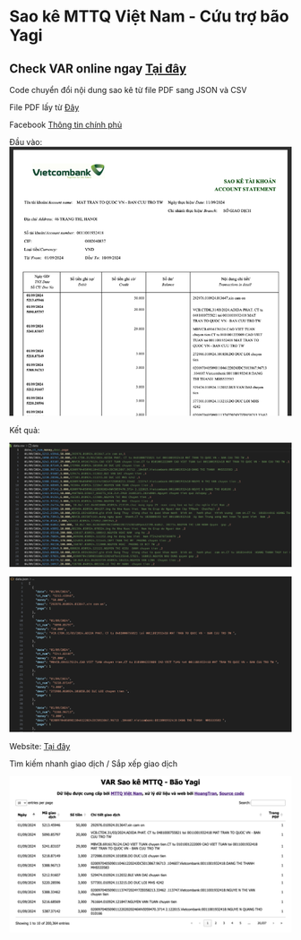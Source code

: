 # Sao kê MTTQ Việt Nam - Cứu trợ bão Yagi

## Check VAR online ngay [Tại đây](https://hoangtran0410.github.io/saoke_yagi/web/)

Code chuyển đổi nội dung sao kê từ file PDF sang JSON và CSV

File PDF lấy từ [Đây](https://cdn.thuvienphapluat.vn/phap-luat/2022-2/PH/120924/thong_tin_ung_ho_qua_tsk_vcb_0011001932418_tu_01_09_den10_09_2024.pdf)

Facebook [Thông tin chính phủ](https://www.facebook.com/thongtinchinhphu/posts/pfbid03YkRTKZ5WjeHwBavPQbP7EShonj9tTExgY26gNhvQdiEsbjdsLWnzWEoQE1bU9SBl)

Đầu vào:
![pdf](./screenshot/pdf.png)

Kết quả:

![csv](./screenshot/csv.png)

![json](./screenshot/json.png)

Website: [Tại đây](https://hoangtran0410.github.io/saoke_yagi/web/)

Tìm kiếm nhanh giao dịch / Sắp xếp giao dịch

![web](./screenshot/web.png)
